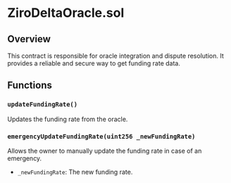# ZiroDeltaOracle.sol

## Overview

This contract is responsible for oracle integration and dispute resolution.
It provides a reliable and secure way to get funding rate data.

## Functions

### `updateFundingRate()`

Updates the funding rate from the oracle.

### `emergencyUpdateFundingRate(uint256 _newFundingRate)`

Allows the owner to manually update the funding rate in case of an emergency.

- `_newFundingRate`: The new funding rate.
